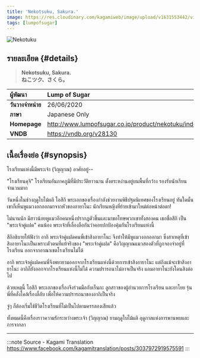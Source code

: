 ```yaml
---
title: 'Nekotsuku, Sakura.'
image: https://res.cloudinary.com/kagamiweb/image/upload/v1631553442/visualnovel/preview/nekotuku.jpg
tags: [lumpofsugar]
---
```


![Nekotuku](https://res.cloudinary.com/kagamiweb/image/upload/v1631553442/visualnovel/preview/nekotuku.jpg)

## รายละเอียด {#details}

> **Nekotsuku, Sakura.**  
> **ねこツク、さくら。**

| ผู้พัฒนา | Lump of Sugar |
| :---- | :---- |
| **วันวางจำหน่าย** | 26/06/2020 |
| **ภาษา** | Japanese Only |
| **Homepage** | http://www.lumpofsugar.co.jp/product/nekotuku/index.html |
| **VNDB** | https://vndb.org/v28130 |

## เนื้อเรื่องย่อ {#synopsis}

โรงเรียนแห่งนี้มีพระเจ้า (วิญญาณ) อาศัยอยู่--

"โรงเรียนคุจิ" โรงเรียนอันภาคภูมิที่มีประวัติยาวนาน ตั้งตระหง่านอยู่บนพื้นที่กว้าง รองรับนักเรียนจำนวนมาก

วันหนึ่งในช่วงฤดูใบไม้ผลิ โอสึกิ พระเอกของเรื่องกำลังช่วยงานพิธีปฐมนิเทศของโรงเรียนอยู่ ทันใดนั้นเขาก็เห็นหูแมวงอกออกมาจากหัวของอายาโนะ นักเรียนหญิงที่ย้ายเข้ามาใหม่ต่อหน้าต่อตา!

ไม่นานนัก มีสาวน้อยหูแมวอีกคนหนึ่งปรากฏตัวขึ้นและมาขอโทษพวกเขาทั้งสองคน เธอชื่อสึกิ เป็น "พระเจ้าคู่แฝด" คนน้อง พระเจ้าที่เลื่องลือกันว่าคอยปกป้องคุ้มกันโรงเรียนแห่งนี้

สึกิอธิบายให้ฟังว่า อากิ พระเจ้าคู่แฝดคนพี่เข้าสิงอายาโนะ จึงทำให้มีหูแมวงอกออกมา ซึ่งสาเหตุที่เข้าสิงอายาโนะเป็นเพราะตัวตนที่แท้จริงของ "พระเจ้าคู่แฝด" คือวิญญาณแมวสองตัวที่ถูกจองจำอยู่ที่โรงเรียน ออกจากอาณาเขตโรงเรียนไม่ได้

อากิ พระเจ้าคู่แฝดคนพี่จึงพยายามออกจากโรงเรียนแห่งนี้ด้วยการเข้าสิงอายาโนะ แต่ถึงแม้จะเข้าสิงอายาโนะ อากิก็ยังออกจากโรงเรียนแห่งนี้ไม่ได้ ความปรารถนาไม่อาจเป็นจริง แถมอายาโนะยังโดนสิงต่อไป

ด้วยเหตุนี้ โอสึกิ พระเอกของเรื่องจึงร่วมมือกับเร็นกะ ลูกสาวของผู้อำนวยการโรงเรียน และยาโยย รุ่นพี่ที่คลั่งไคล้เรื่องลี้ลับ เพื่อให้ความปรารถนาของอากิเป็นจริง

จู่ๆ ก็ต้องเริ่มใช้ชีวิตโรงเรียนที่ไม่เป็นไปตามครรลองเสียแล้ว

ทั้งหมดนี้คือเรื่องราวความรักระหว่างพระเจ้า (วิญญาณ) ยามฤดูใบไม้ผลิ ฤดูกาลแห่งการพานพบและการจากลา

---
:::note Source - Kagami Translation
https://www.facebook.com/kagamitranslation/posts/3037972919575591
:::